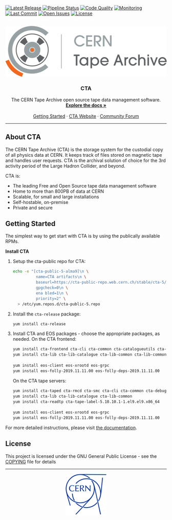 [![Latest Release](https://gitlab.cern.ch/cta/CTA/-/badges/release.svg)](https://gitlab.cern.ch/cta/CTA/-/releases)
[![Pipeline Status](https://gitlab.cern.ch/cta/CTA/badges/main/pipeline.svg)](https://gitlab.cern.ch/cta/CTA/-/commits/main/)
[![Code Quality](https://sonarcloud.io/api/project_badges/measure?project=cern-cta_CTA&metric=alert_status)](https://sonarcloud.io/project/overview?id=cern-cta_CTA)
[![Monitoring](https://cta.web.cern.ch/resources/gitlab_meter-CTA_badge.svg)](https://meter-cta.web.cern.ch/d/mpoGeGDSk/continuous-integration)
[![Last Commit](https://img.shields.io/gitlab/last-commit/cta%2FCTA?gitlab_url=https%3A%2F%2Fgitlab.cern.ch)](https://gitlab.cern.ch/cta/CTA/-/commits/main?ref_type=heads)
[![Open Issues](https://img.shields.io/gitlab/issues/open/cta%2FCTA?gitlab_url=https%3A%2F%2Fgitlab.cern.ch)](https://gitlab.cern.ch/cta/CTA/-/issues)
[![License](https://img.shields.io/badge/license-GPL--3.0-blue.svg)](COPYING)

<br />
<div align="center">
  <a href="https://gitlab.cern.ch/cta/CTA/">
    <img src="assets/cta-logo.png" alt="Logo">
  </a>
<h3 align="center" style="padding-top: 0">CTA</h3>
  <p align="center">
    The CERN Tape Archive open source tape data management software.
    <br />
    <a href="https://eoscta.docs.cern.ch/"><strong>Explore the docs »</strong></a>
    <br />
    <br />
    <a href="https://eoscta.docs.cern.ch/latest/overview/getting_started/">Getting Started</a>
    ·
    <a href="https://cta.web.cern.ch/">CTA Website</a>
    ·
    <a href="https://cta-community.web.cern.ch/">Community Forum</a>
  </p>
</div>

___

## About CTA

The CERN Tape Archive (CTA) is the storage system for the custodial copy of all physics data at CERN. It keeps track of files stored on magnetic tape and handles user requests. CTA is the archival solution of choice for the 3rd activity period of the Large Hadron Collider, and beyond.

CTA is:

- The leading Free and Open Source tape data management software
- Home to more than 800PB of data at CERN
- Scalable, for small and large installations
- Self-hostable, on-premise
- Private and secure

## Getting Started

The simplest way to get start with CTA is by using the publically available RPMs.

**Install CTA**

1. Setup the cta-public repo for CTA:

    ```bash
    echo -e "[cta-public-5-alma9]\n \
              name=CTA artifacts\n \
              baseurl=https://cta-public-repo.web.cern.ch/stable/cta-5/el9/cta/x86_64/\n \
              gpgcheck=0\n \
              ena bled=1\n \
              priority=2" \
      > /etc/yum.repos.d/cta-public-5.repo
    ```

2. Install the `cta-release` package:

    ```bash
    yum install cta-release
    ```

3. Install CTA and EOS packages - choose the appropriate packages, as needed.
    On the CTA frontend:
    ```bash
    yum install cta-frontend cta-cli cta-common cta-catalogueutils cta-debuginfo cta-objectstore-tools
    yum install cta-lib cta-lib-catalogue cta-lib-common cta-lib-commoncta
    
    yum install eos-client eos-xrootd eos-grpc
    yum install eos-folly-2019.11.11.00 eos-folly-deps-2019.11.11.00
    ```
    On the CTA tape servers:
    ```bash
    yum install cta-taped cta-rmcd cta-smc cta-cli cta-common cta-debuginfo
    yum install cta-lib cta-lib-catalogue cta-lib-common
    yum install cta-readtp cta-tape-label-5.10.10.1-1.el9.el9.x86_64

    yum install eos-client eos-xrootd eos-grpc
    yum install eos-folly-2019.11.11.00 eos-folly-deps-2019.11.11.00
    ```

For more detailed instructions, please visit [the documentation](https://eoscta.docs.cern.ch/latest/overview/getting_started/).

## License

This project is licensed under the GNU General Public License - see the [COPYING](COPYING) file for details

___

<div align="center">
  <a href="https://home.cern/">
    <img src="assets/cern-logo.png" alt="CERN Logo" width="128" height="128">
  </a>
</div>